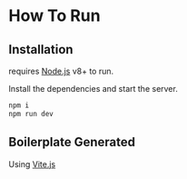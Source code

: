 # How To Run

## Installation

requires [Node.js](https://nodejs.org/) v8+ to run.

Install the dependencies and start the server.

```sh
npm i
npm run dev

```

## Boilerplate Generated

Using [Vite.js](https://vitejs.dev/)
